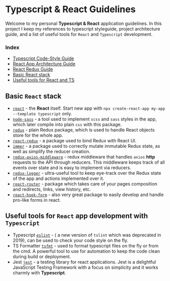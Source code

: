 # Typescript & React Guidelines

Welcome to my personal **Typescript & React** application guidelines. In this project I keep my references to typescript styleguide, project architecture guide, and a list of useful tools for `React` and `Typescript` development.

### Index

- [Typescript Code-Style Guide](TS_GUIDELINES.md)
- [React App Architecture Guide](REACT_APP_ARCH_GUIDE.md)
- [React Redux Guide](REACT_REDUX_GUIDELINES.md)
- [Basic React stack](#basic-react-stack)
- [Useful tools for React and TS](#useful-tools-for-react-app-development-with-typescript)

## Basic `React` stack

- [`react`](https://reactjs.org/docs/create-a-new-react-app.html) - the **React** itself. Start new app with `npx create-react-app my-app --template typescript` only.
- [`node-sass`](https://create-react-app.dev/docs/adding-a-sass-stylesheet/) - a tool used to implement `scss` and `sass` styles in the app, which later compile into plain `css` with this package.
- [`redux`](https://redux.js.org/introduction/installation) - plain Redux package, which is used to handle React objects store for the whole app.
- [`react-redux`](https://react-redux.js.org/introduction/quick-start) - a package used to bind Redux with React UI.
- [`immer`](https://immerjs.github.io/immer/docs/introduction) - a package used to correctly mutate immutable Redux state, as well as simplify the reducer creation. 
- [`redux-axios-middleware`](https://github.com/svrcekmichal/redux-axios-middleware) - redux middleware that handles `axios` **http** requests to the API through reducers. This middleware keeps track of all events over state and is easy to implement via reducers.
- [`redux-logger`](https://github.com/LogRocket/redux-logger) - ultra-useful tool to keep eye-track over the Redux state of the app and actions implemented over it.
- [`react-router`](https://reactrouter.com/web/guides/quick-start) - package which takes care of your pages composition and redirects, links, view history, etc.
- [`react-hook-form`](https://react-hook-form.com/get-started/) - also very great package to easily develop and handle pro-like forms in react.

## Useful tools for `React` app development with `Typescript`

- Typescript [`eslint`](https://github.com/typescript-eslint/typescript-eslint) - ( a new version of `tslint` which was deprecated in 2019), can be used to check your code style on the fly.
- TS Formatter [`tsfmt`](https://github.com/vvakame/typescript-formatter) - used to format typescript files on the fly or from the cmd. A powerful tool to use for automation to keep the code clean during build or deployment.
- Jest [`jest`](https://jestjs.io/) - a testing library for react applications. Jest is a delightful JavaScript Testing Framework with a focus on simplicity and it works charmly with **Typescript**.

